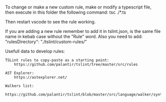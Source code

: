 To change or make a new custom rule, make or modify a typescript file, then 
execute in this folder the following command:
	tsc ./*.ts

Then restart vscode to see the rule working.

If you are adding a new rule remember to add it in tslint.json, is the same file name 
in kebab case without the "Rule" word. Also you need to add: 
	"rulesDirectory": "./tslint/custom-rules/"

Usefull data to develop rules:

	TSLint rules to copy-paste as a starting point:
		https://github.com/palantir/tslint/tree/master/src/rules

	AST Explorer:
		https://astexplorer.net/

	Walkers list:
		https://github.com/palantir/tslint/blob/master/src/language/walker/syntaxWalker.ts
		